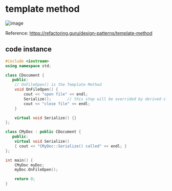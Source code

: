 # template method

![image](https://user-images.githubusercontent.com/111368834/194761437-7b6770b1-0feb-42b4-83b3-f76bcd76af0f.png)

Reference: https://refactoring.guru/design-patterns/template-method

## code instance

```cpp
#include <iostream>
using namespace std;

class CDocument {
   public:
    // OnFileOpen() is the Template Method
    void OnFileOpen() {
        cout << "open file" << endl;
        Serialize();       // this step will be overrided by derived class
        cout << "close file" << endl;
    }

    virtual void Serialize() {}
};

class CMyDoc : public CDocument {
   public:
    virtual void Serialize() 
    { cout << "CMyDoc::Serialize() called" << endl; }
};

int main() {
    CMyDoc myDoc;
    myDoc.OnFileOpen();

    return 0;
}
```

